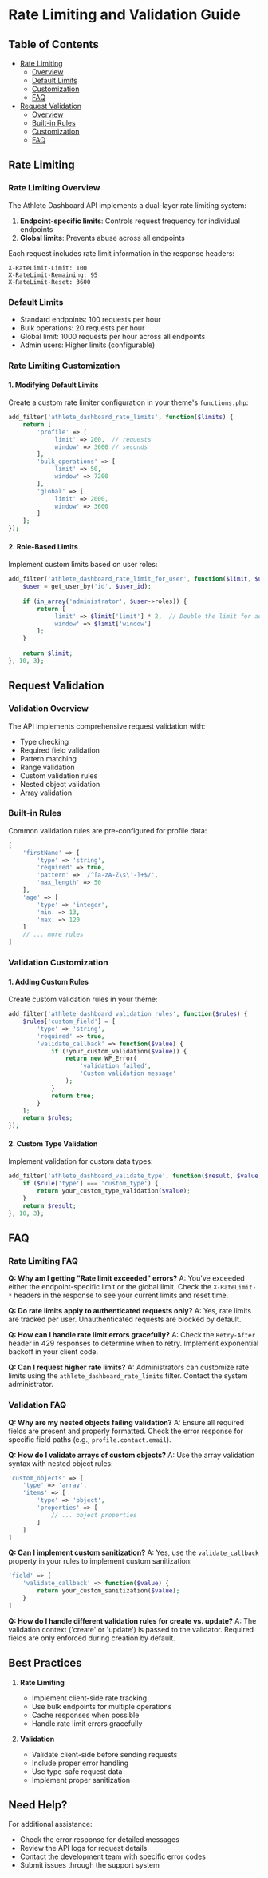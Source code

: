 # Rate Limiting and Validation Guide

## Table of Contents
- [Rate Limiting](#rate-limiting)
  - [Overview](#rate-limiting-overview)
  - [Default Limits](#default-limits)
  - [Customization](#rate-limiting-customization)
  - [FAQ](#rate-limiting-faq)
- [Request Validation](#request-validation)
  - [Overview](#validation-overview)
  - [Built-in Rules](#built-in-rules)
  - [Customization](#validation-customization)
  - [FAQ](#validation-faq)

## Rate Limiting

### Rate Limiting Overview
The Athlete Dashboard API implements a dual-layer rate limiting system:
1. **Endpoint-specific limits**: Controls request frequency for individual endpoints
2. **Global limits**: Prevents abuse across all endpoints

Each request includes rate limit information in the response headers:
```
X-RateLimit-Limit: 100
X-RateLimit-Remaining: 95
X-RateLimit-Reset: 3600
```

### Default Limits
- Standard endpoints: 100 requests per hour
- Bulk operations: 20 requests per hour
- Global limit: 1000 requests per hour across all endpoints
- Admin users: Higher limits (configurable)

### Rate Limiting Customization

#### 1. Modifying Default Limits
Create a custom rate limiter configuration in your theme's `functions.php`:

```php
add_filter('athlete_dashboard_rate_limits', function($limits) {
    return [
        'profile' => [
            'limit' => 200,  // requests
            'window' => 3600 // seconds
        ],
        'bulk_operations' => [
            'limit' => 50,
            'window' => 7200
        ],
        'global' => [
            'limit' => 2000,
            'window' => 3600
        ]
    ];
});
```

#### 2. Role-Based Limits
Implement custom limits based on user roles:

```php
add_filter('athlete_dashboard_rate_limit_for_user', function($limit, $user_id, $endpoint) {
    $user = get_user_by('id', $user_id);
    
    if (in_array('administrator', $user->roles)) {
        return [
            'limit' => $limit['limit'] * 2,  // Double the limit for admins
            'window' => $limit['window']
        ];
    }
    
    return $limit;
}, 10, 3);
```

## Request Validation

### Validation Overview
The API implements comprehensive request validation with:
- Type checking
- Required field validation
- Pattern matching
- Range validation
- Custom validation rules
- Nested object validation
- Array validation

### Built-in Rules
Common validation rules are pre-configured for profile data:

```php
[
    'firstName' => [
        'type' => 'string',
        'required' => true,
        'pattern' => '/^[a-zA-Z\s\'-]+$/',
        'max_length' => 50
    ],
    'age' => [
        'type' => 'integer',
        'min' => 13,
        'max' => 120
    ]
    // ... more rules
]
```

### Validation Customization

#### 1. Adding Custom Rules
Create custom validation rules in your theme:

```php
add_filter('athlete_dashboard_validation_rules', function($rules) {
    $rules['custom_field'] = [
        'type' => 'string',
        'required' => true,
        'validate_callback' => function($value) {
            if (!your_custom_validation($value)) {
                return new WP_Error(
                    'validation_failed',
                    'Custom validation message'
                );
            }
            return true;
        }
    ];
    return $rules;
});
```

#### 2. Custom Type Validation
Implement validation for custom data types:

```php
add_filter('athlete_dashboard_validate_type', function($result, $value, $rule) {
    if ($rule['type'] === 'custom_type') {
        return your_custom_type_validation($value);
    }
    return $result;
}, 10, 3);
```

## FAQ

### Rate Limiting FAQ

**Q: Why am I getting "Rate limit exceeded" errors?**
A: You've exceeded either the endpoint-specific limit or the global limit. Check the `X-RateLimit-*` headers in the response to see your current limits and reset time.

**Q: Do rate limits apply to authenticated requests only?**
A: Yes, rate limits are tracked per user. Unauthenticated requests are blocked by default.

**Q: How can I handle rate limit errors gracefully?**
A: Check the `Retry-After` header in 429 responses to determine when to retry. Implement exponential backoff in your client code.

**Q: Can I request higher rate limits?**
A: Administrators can customize rate limits using the `athlete_dashboard_rate_limits` filter. Contact the system administrator.

### Validation FAQ

**Q: Why are my nested objects failing validation?**
A: Ensure all required fields are present and properly formatted. Check the error response for specific field paths (e.g., `profile.contact.email`).

**Q: How do I validate arrays of custom objects?**
A: Use the array validation syntax with nested object rules:
```php
'custom_objects' => [
    'type' => 'array',
    'items' => [
        'type' => 'object',
        'properties' => [
            // ... object properties
        ]
    ]
]
```

**Q: Can I implement custom sanitization?**
A: Yes, use the `validate_callback` property in your rules to implement custom sanitization:
```php
'field' => [
    'validate_callback' => function($value) {
        return your_custom_sanitization($value);
    }
]
```

**Q: How do I handle different validation rules for create vs. update?**
A: The validation context ('create' or 'update') is passed to the validator. Required fields are only enforced during creation by default.

## Best Practices

1. **Rate Limiting**
   - Implement client-side rate tracking
   - Use bulk endpoints for multiple operations
   - Cache responses when possible
   - Handle rate limit errors gracefully

2. **Validation**
   - Validate client-side before sending requests
   - Include proper error handling
   - Use type-safe request data
   - Implement proper sanitization

## Need Help?

For additional assistance:
- Check the error response for detailed messages
- Review the API logs for request details
- Contact the development team with specific error codes
- Submit issues through the support system 
